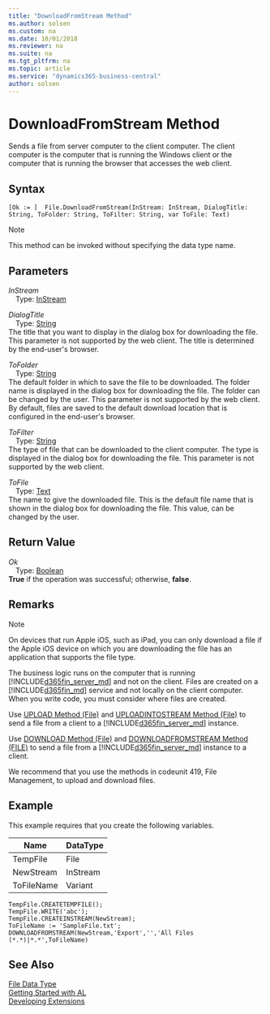 ```yaml
---
title: "DownloadFromStream Method"
ms.author: solsen
ms.custom: na
ms.date: 10/01/2018
ms.reviewer: na
ms.suite: na
ms.tgt_pltfrm: na
ms.topic: article
ms.service: "dynamics365-business-central"
author: solsen
---
```

[//]: # (START>DO_NOT_EDIT)
[//]: # (IMPORTANT:Do not edit any of the content between here and the END>DO_NOT_EDIT.)
[//]: # (Any modifications should be made in the .resx files in the ModernDev repo.)
# DownloadFromStream Method
Sends a file from server computer to the client computer. The client computer is the computer that is running the Windows client or the computer that is running the browser that accesses the web client.

## Syntax
```
[Ok := ]  File.DownloadFromStream(InStream: InStream, DialogTitle: String, ToFolder: String, ToFilter: String, var ToFile: Text)
```
> [!NOTE]  
> This method can be invoked without specifying the data type name.  
## Parameters
*InStream*  
&emsp;Type: [InStream](instream-data-type.md)  
  
*DialogTitle*  
&emsp;Type: [String](string-data-type.md)  
The title that you want to display in the dialog box for downloading the file. This parameter is not supported by the web client. The title is determined by the end-user's browser.
          
*ToFolder*  
&emsp;Type: [String](string-data-type.md)  
The default folder in which to save the file to be downloaded. The folder name is displayed in the dialog box for downloading the file. The folder can be changed by the user. This parameter is not supported by the web client. By default, files are saved to the default download location that is configured in the end-user's browser.
          
*ToFilter*  
&emsp;Type: [String](string-data-type.md)  
The type of file that can be downloaded to the client computer. The type is displayed in the dialog box for downloading the file. This parameter is not supported by the web client.
          
*ToFile*  
&emsp;Type: [Text](text-data-type.md)  
The name to give the downloaded file. This is the default file name that is shown in the dialog box for downloading the file. This value, can be changed by the user.  


## Return Value
*Ok*  
&emsp;Type: [Boolean](boolean-data-type.md)  
**True** if the operation was successful; otherwise, **false**.  
  


[//]: # (IMPORTANT: END>DO_NOT_EDIT)

## Remarks  

<!-- This method is not fully supported by the [!INCLUDE[d365fin_web_md](../includes/d365fin_web_md.md)] on devices that run Apple iOS, such as iPad.--> 

> [!NOTE]  
> On devices that run Apple iOS, such as iPad, you can only download a file if the Apple iOS device on which you are downloading the file has an application that supports the file type.  

 The business logic runs on the computer that is running [!INCLUDE[d365fin_server_md](../includes/d365fin_server_md.md)] and not on the client. Files are created on a [!INCLUDE[d365fin_md](../includes/d365fin_md.md)] service and not locally on the client computer. When you write code, you must consider where files are created.  

 Use [UPLOAD Method \(File\)](devenv-UPLOAD-Method-File.md) and [UPLOADINTOSTREAM Method \(File\)](devenv-UPLOADINTOSTREAM-Method-File.md) to send a file from a client to a [!INCLUDE[d365fin_server_md](../includes/d365fin_server_md.md)] instance.  

 Use [DOWNLOAD Method \(File\)](devenv-DOWNLOAD-Method-File.md) and [DOWNLOADFROMSTREAM Method \(FILE\)](devenv-DOWNLOADFROMSTREAM-Method-File.md) to send a file from a [!INCLUDE[d365fin_server_md](../includes/d365fin_server_md.md)] instance to a client.  

 We recommend that you use the methods in codeunit 419, File Management, to upload and download files.  

## Example  
 This example requires that you create the following variables.  

|Name|DataType|  
|----------|--------------|  
|TempFile|File|  
|NewStream|InStream|  
|ToFileName|Variant|  

```  
TempFile.CREATETEMPFILE();  
TempFile.WRITE('abc');  
TempFile.CREATEINSTREAM(NewStream);  
ToFileName := 'SampleFile.txt';  
DOWNLOADFROMSTREAM(NewStream,'Export','','All Files (*.*)|*.*',ToFileName)  
```  


## See Also
[File Data Type](file-data-type.md)  
[Getting Started with AL](../devenv-get-started.md)  
[Developing Extensions](../devenv-dev-overview.md)